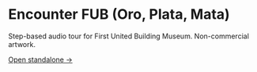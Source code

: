 # Encounter FUB (Oro, Plata, Mata)
Step-based audio tour for First United Building Museum. Non-commercial artwork.

[Open standalone →](/encounterFUB/)
